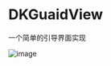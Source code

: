 # DKGuaidView

一个简单的引导界面实现

![image](https://github.com/CheniFeng/DKGuaidView/blob/develop/Screen%20Shot/Screen%20Shot%201.png)
